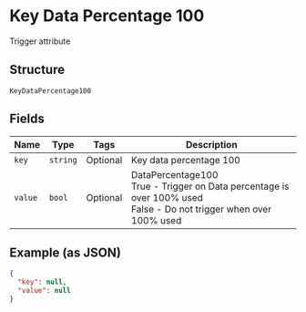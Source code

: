
# Key Data Percentage 100

Trigger attribute

## Structure

`KeyDataPercentage100`

## Fields

| Name | Type | Tags | Description |
|  --- | --- | --- | --- |
| `key` | `string` | Optional | Key data percentage 100 |
| `value` | `bool` | Optional | DataPercentage100<br />True - Trigger on Data percentage is over 100% used<br />False - Do not trigger when over 100% used |

## Example (as JSON)

```json
{
  "key": null,
  "value": null
}
```

